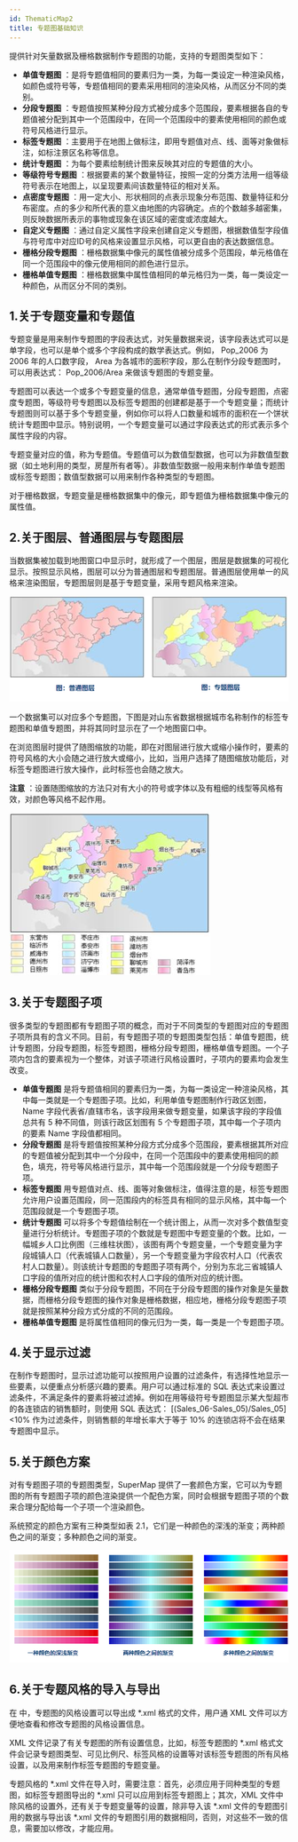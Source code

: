 ```yaml
---
id: ThematicMap2
title: 专题图基础知识
---
```

提供针对矢量数据及栅格数据制作专题图的功能，支持的专题图类型如下：

  * **单值专题图** ：是将专题值相同的要素归为一类，为每一类设定一种渲染风格，如颜色或符号等，专题值相同的要素采用相同的渲染风格，从而区分不同的类别。
  * **分段专题图** ：专题值按照某种分段方式被分成多个范围段，要素根据各自的专题值被分配到其中一个范围段中，在同一个范围段中的要素使用相同的颜色或符号风格进行显示。
  * **标签专题图** ：主要用于在地图上做标注，即用专题值对点、线、面等对象做标注，如标注景区名称等信息。
  * **统计专题图** ：为每个要素绘制统计图来反映其对应的专题值的大小。
  * **等级符号专题图** ：根据要素的某个数量特征，按照一定的分类方法用一组等级符号表示在地图上，以呈现要素间该数量特征的相对关系。
  * **点密度专题图** ：用一定大小、形状相同的点表示现象分布范围、数量特征和分布密度。点的多少和所代表的意义由地图的内容确定。点的个数越多越密集，则反映数据所表示的事物或现象在该区域的密度或浓度越大。
  * **自定义专题图** ：通过自定义属性字段来创建自定义专题图，根据数值型字段值与符号库中对应ID号的风格来设置显示风格，可以更自由的表达数据信息。
  * **栅格分段专题图** ：栅格数据集中像元的属性值被分成多个范围段，单元格值在同一个范围段中的像元使用相同的颜色进行显示。
  * **栅格单值专题图** ：栅格数据集中属性值相同的单元格归为一类，每一类设定一种颜色，从而区分不同的类别。

## 1.关于专题变量和专题值

专题变量是用来制作专题图的字段表达式，对矢量数据来说，该字段表达式可以是单字段，也可以是单个或多个字段构成的数学表达式。例如， Pop_2006 为
2006 年的人口数字段， Area 为各城市的面积字段，那么在制作分段专题图时，可以用表达式： Pop_2006/Area 来做该专题图的专题变量。

专题图可以表达一个或多个专题变量的信息，通常单值专题图，分段专题图，点密度专题图，等级符号专题图以及标签专题图的创建都是基于一个专题变量；而统计专题图则可以基于多个专题变量，例如你可以将人口数量和城市的面积在一个饼状统计专题图中显示。特别说明，一个专题变量可以通过字段表达式的形式表示多个属性字段的内容。

专题变量对应的值，称为专题值。专题值可以为数值型数据，也可以为非数值型数据（如土地利用的类型，房屋所有者等）。非数值型数据一般用来制作单值专题图或标签专题图；数值型数据可以用来制作各种类型的专题图。

对于栅格数据，专题变量是栅格数据集中的像元，即专题值为栅格数据集中像元的属性值。

## 2.关于图层、普通图层与专题图层

当数据集被加载到地图窗口中显示时，就形成了一个图层，图层是数据集的可视化显示。按照显示风格，图层可以分为普通图层和专题图层。普通图层使用单一的风格来渲染图层，专题图层则是基于专题变量，采用专题风格来渲染。

![](img/ThematicMap1.png) 
  
一个数据集可以对应多个专题图，下图是对山东省数据根据城市名称制作的标签专题图和单值专题图，并将其同时显示在了一个地图窗口中。

在浏览图层时提供了随图缩放的功能，即在对图层进行放大或缩小操作时，要素的符号风格的大小会随之进行放大或缩小，比如，当用户选择了随图缩放功能后，对标签专题图进行放大操作，此时标签也会随之放大。

**注意** ：设置随图缩放的方法只对有大小的符号或字体以及有粗细的线型等风格有效，对颜色等风格不起作用。

![](img/ThematicMap3.png)  

  
## 3.关于专题图子项

很多类型的专题图都有专题图子项的概念，而对于不同类型的专题图对应的专题图子项所具有的含义不同。目前，有专题图子项的专题图类型包括：单值专题图，统计专题图，分段专题图，标签专题图，栅格分段专题图，栅格单值专题图。一个子项内包含的要素视为一个整体，对该子项进行风格设置时，子项内的要素均会发生改变。

  * **单值专题图** 是将专题值相同的要素归为一类，为每一类设定一种渲染风格，其中每一类就是一个专题图子项。比如，利用单值专题图制作行政区划图，Name 字段代表省/直辖市名，该字段用来做专题变量，如果该字段的字段值总共有 5 种不同值，则该行政区划图有 5 个专题图子项，其中每一个子项内的要素 Name 字段值都相同。
  * **分段专题图** 是将专题值按照某种分段方式分成多个范围段，要素根据其所对应的专题值被分配到其中一个分段中，在同一个范围段中的要素使用相同的颜色，填充，符号等风格进行显示，其中每一个范围段就是一个分段专题图子项。
  * **标签专题图** 用专题值对点、线、面等对象做标注，值得注意的是，标签专题图允许用户设置范围段，同一范围段内的标签具有相同的显示风格，其中每一个范围段就是一个专题图子项。
  * **统计专题图** 可以将多个专题值绘制在一个统计图上，从而一次对多个数值型变量进行分析统计。专题图子项的个数就是专题图中专题变量的个数。比如，一幅城乡人口比例图（三维柱状图），该图有两个专题变量，一个专题变量为字段城镇人口（代表城镇人口数量），另一个专题变量为字段农村人口（代表农村人口数量）。则该统计专题图的专题图子项有两个，分别为东北三省城镇人口字段的值所对应的统计图和农村人口字段的值所对应的统计图。
  * **栅格分段专题图** 类似于分段专题图，不同在于分段专题图的操作对象是矢量数据，而栅格分段专题图的操作对象是栅格数据，相应地，栅格分段专题图子项就是按照某种分段方式分成的不同的范围段。
  * **栅格单值专题图** 是将属性值相同的像元归为一类，每一类是一个专题图子项。

## 4.关于显示过滤

在制作专题图时，显示过滤功能可以按照用户设置的过滤条件，有选择性地显示一些要素，以便重点分析感兴趣的要素。用户可以通过标准的 SQL
表达式来设置过滤条件，不满足条件的要素将被过滤掉。例如在用等级符号专题图显示某大型超市的各连锁店的销售额时，则使用 SQL 表达式：
[(Sales_06-Sales_05)/Sales_05]<10% 作为过滤条件，则销售额的年增长率大于等于 10% 的连锁店将不会在结果专题图中显示。

## 5.关于颜色方案

对有专题图子项的专题图类型，SuperMap
提供了一套颜色方案，它可以为专题图的所有专题图子项的颜色渲染提供一个配色方案，同时会根据专题图子项的个数来合理分配给每一个子项一个渲染颜色。

系统预定的颜色方案有三种类型如表 2.1，它们是一种颜色的深浅的渐变；两种颜色之间的渐变；多种颜色之间的渐变。

 ![](img/SingleColor.png)  

  
## 6.关于专题风格的导入与导出

在  中，专题图的风格设置可以导出成 *.xml 格式的文件，用户通 XML 文件可以方便地查看和修改专题图的风格设置信息。

XML 文件记录了有关专题图的所有设置信息，比如，标签专题图的 *.xml
格式文件会记录专题图类型、可见比例尺、标签风格的设置等对该标签专题图的所有风格设置，以及用来制作标签专题图的专题变量。

专题风格的 *.xml 文件在导入时，需要注意：首先，必须应用于同种类型的专题图，如标签专题图导出的 *.xml 只可以应用到标签专题图上；其次，XML
文件中除风格的设置外，还有关于专题变量等的设置，除非导入该 *.xml 文件的专题图引用的数据与导出该 *.xml
文件的专题图引用的数据相同，否则，对这些不一致的信息，需要加以修改，才能应用。


